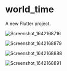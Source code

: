 # world_time

A new Flutter project.

![Screenshot_1642168716](https://user-images.githubusercontent.com/60323598/149527091-526a8f2e-33fe-41a5-8c60-5250ddd73352.png)

![Screenshot_1642168879](https://user-images.githubusercontent.com/60323598/149527477-35384bcf-f34d-4799-b5c4-071ff2cc9f19.png)

![Screenshot_1642168888](https://user-images.githubusercontent.com/60323598/149527502-ae519989-31a0-44f6-88d2-d3277bc28e38.png)

![Screenshot_1642168891](https://user-images.githubusercontent.com/60323598/149527512-222040f5-c5f3-4ead-92c5-6ddacf798787.png)
